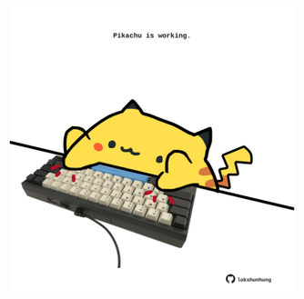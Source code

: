 <!-- built at 12/08/2025, 10:00:39 UTC -->
<p align="center">
  <img width="500" height="500" src="./ReadmeImage.svg">
</p>
